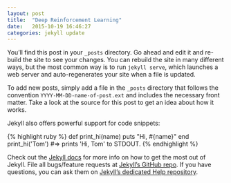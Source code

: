 ```yaml
---
layout: post
title:  "Deep Reinforcement Learning"
date:   2015-10-19 16:46:27
categories: jekyll update
---
```

You’ll find this post in your `_posts` directory. Go ahead and edit it and 
re-build the site to see your changes. You can rebuild the site in many 
different ways, but the most common way is to run `jekyll serve`, which 
launches a web server and auto-regenerates your site when a file is updated.

To add new posts, simply add a file in the `_posts` directory that follows the 
convention `YYYY-MM-DD-name-of-post.ext` and includes the necessary front 
matter. Take a look at the source for this post to get an idea about how it 
works.

Jekyll also offers powerful support for code snippets:

{% highlight ruby %}
def print_hi(name)
  puts "Hi, #{name}"
end
print_hi('Tom')
#=> prints 'Hi, Tom' to STDOUT.
{% endhighlight %}

Check out the [Jekyll docs][jekyll] for more info on how to get the most out of 
Jekyll. File all bugs/feature requests at [Jekyll’s GitHub repo][jekyll-gh]. If 
you have questions, you can ask them on 
[Jekyll’s dedicated Help repository][jekyll-help].

[jekyll]:      http://jekyllrb.com
[jekyll-gh]:   https://github.com/jekyll/jekyll
[jekyll-help]: https://github.com/jekyll/jekyll-help
